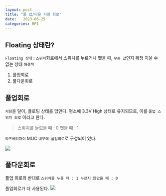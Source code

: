 ```yaml
---
layout: post
title: "풀 업/다운 저항 회로"
date:   2023-06-25
categories: RPI
---
```


## Floating 상태란?
`Floating 상태` : `스위치`회로에서 스위치를 누르거나 뗐을 때, `무슨 값`인지 확정 지울 수 없는 상태
`해결책`
1. 풀업회로 
2. 풀다운회로

## 풀업회로
`저항`을 달아, 플로팅 상태를 없앤다. 평소에 3.3V High 상태로 유지되므로, 이를 `풀업 스위치 회로` 이라고 한다.

>스위치를 눌렀을 때 : 0 
뗏을 때 : 1

`라즈베리파이` MUC `내부에 풀업회로`로 구성되어 있다.

![](https://velog.velcdn.com/images/dev-hoon/post/edf174b2-453c-440c-ab0f-504dc9c75d51/image.png)

## 풀다운회로
풀업 회로와 반대로 `스위치를 누를 때 : 1 누르지 않았을 때 : 0`

풀업회로가 더 사용된다.
![](https://velog.velcdn.com/images/dev-hoon/post/f55782ef-c0f8-4fab-b5a3-4c71ef7de728/image.png)



